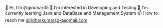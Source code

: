 👋 Hi, I’m @giridhar05
👀 I’m interested in Developing and Testing
🌱 I’m currently learning Java and DataBase and Management System
📫 How to reach me giridharkumarsgk@gmail.com
